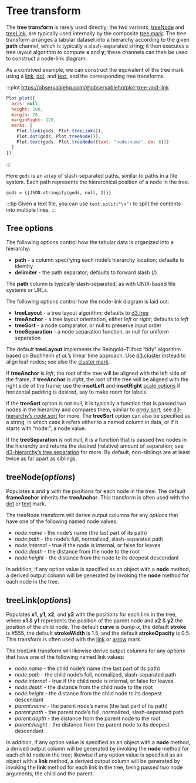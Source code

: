 <script setup>

import * as Plot from "@observablehq/plot";
import * as d3 from "d3";

const gods = [
  "Chaos/Gaia/Mountains",
  "Chaos/Gaia/Pontus",
  "Chaos/Gaia/Uranus",
  "Chaos/Eros",
  "Chaos/Erebus",
  "Chaos/Tartarus"
];

const energy = `/Total
/Total/Fossil Fuels
/Total/Fossil Fuels/Coal
/Total/Fossil Fuels/Natural Gas
/Total/Fossil Fuels/Crude Oil
/Total/Nuclear
/Total/Renewable
/Total/Renewable/Biomass
/Total/Renewable/Geothermal
/Total/Renewable/Hydroelectric
/Total/Renewable/Solar
/Total/Renewable/Wind`;

function indent() {
  return (root) => {
    root.eachBefore((node, i) => {
      node.y = node.depth;
      node.x = i;
    });
  };
}

</script>

# Tree transform

The **tree transform** is rarely used directly; the two variants, [treeNode](#treenode-options) and [treeLink](#treelink-options), are typically used internally by the composite [tree mark](../marks/tree.md). The tree transform arranges a tabular dataset into a hierarchy according to the given **path** channel, which is typically a slash-separated string; it then executes a tree layout algorithm to compute **x** and **y**; these channels can then be used to construct a node-link diagram.

As a contrived example, we can construct the equivalent of the tree mark using a [link](../marks/link.md), [dot](../marks/dot.md), and [text](../marks/text.md), and the corresponding tree transforms.

:::plot https://observablehq.com/@observablehq/plot-tree-and-link
```js
Plot.plot({
  axis: null,
  height: 100,
  margin: 20,
  marginRight: 120,
  marks: [
    Plot.link(gods, Plot.treeLink()),
    Plot.dot(gods, Plot.treeNode()),
    Plot.text(gods, Plot.treeNode({text: "node:name", dx: 6}))
  ]
})
```
:::

Here `gods` is an array of slash-separated paths, similar to paths in a file system. Each path represents the hierarchical position of a node in the tree.

```js-vue
gods = {{JSON.stringify(gods, null, 2)}}
```

:::tip
Given a text file, you can use `text.split("\n")` to split the contents into multiple lines.
:::

## Tree options

The following options control how the tabular data is organized into a hierarchy:

* **path** - a column specifying each node’s hierarchy location; defaults to identity
* **delimiter** - the path separator; defaults to forward slash (/)

The **path** column is typically slash-separated, as with UNIX-based file systems or URLs.

The following options control how the node-link diagram is laid out:

* **treeLayout** - a tree layout algorithm; defaults to [d3.tree](https://github.com/d3/d3-hierarchy/blob/main/README.md#tree)
* **treeAnchor** - a tree layout orientation, either *left* or *right*; defaults to *left*
* **treeSort** - a node comparator, or null to preserve input order
* **treeSeparation** - a node separation function, or null for uniform separation

The default **treeLayout** implements the Reingold–Tilford “tidy” algorithm based on Buchheim _et al._’s linear time approach. Use [d3.cluster](https://github.com/d3/d3-hierarchy/blob/main/README.md#cluster) instead to align leaf nodes; see also the [cluster mark](../marks/tree.md#cluster-data-options).

If **treeAnchor** is *left*, the root of the tree will be aligned with the left side of the frame; if **treeAnchor** is *right*, the root of the tree will be aligned with the right side of the frame; use the **insetLeft** and **insetRight** [scale options](../features/scales.md) if horizontal padding is desired, say to make room for labels.

If the **treeSort** option is not null, it is typically a function that is passed two nodes in the hierarchy and compares them, similar to [_array_.sort](https://developer.mozilla.org/en-US/docs/Web/JavaScript/Reference/Global_Objects/Array/sort); see [d3-hierarchy’s _node_.sort](https://github.com/d3/d3-hierarchy/blob/main/README.md#node_sort) for more. The **treeSort** option can also be specified as a string, in which case it refers either to a named column in data, or if it starts with “node:”, a node value.

If the **treeSeparation** is not null, it is a function that is passed two nodes in the hierarchy and returns the desired (relative) amount of separation; see [d3-hierarchy’s _tree_.separation](https://github.com/d3/d3-hierarchy/blob/main/README.md#tree_separation) for more. By default, non-siblings are at least twice as far apart as siblings.

## treeNode(*options*)

Populates **x** and **y** with the positions for each node in the tree. The default **frameAnchor** inherits the **treeAnchor**. This transform is often used with the [dot](../marks/dot.md) or [text](../marks/text.md) mark.

The treeNode transform will derive output columns for any *options* that have one of the following named node values:

* *node:name* - the node’s name (the last part of its path)
* *node:path* - the node’s full, normalized, slash-separated path
* *node:internal* - true if the node is internal, or false for leaves
* *node:depth* - the distance from the node to the root
* *node:height* - the distance from the node to its deepest descendant

In addition, if any option value is specified as an object with a **node** method, a derived output column will be generated by invoking the **node** method for each node in the tree.

## treeLink(*options*)

Populates **x1**, **y1**, **x2**, and **y2** with the positions for each link in the tree, where **x1** & **y1** represents the position of the parent node and **x2** & **y2** the position of the child node. The default **curve** is *bump-x*, the default **stroke** is #555, the default **strokeWidth** is 1.5, and the default **strokeOpacity** is 0.5. This transform is often used with the [link](../marks/link.md) or [arrow](../marks/arrow.md) mark.

The treeLink transform will likewise derive output columns for any *options* that have one of the following named link values:

* *node:name* - the child node’s name (the last part of its path)
* *node:path* - the child node’s full, normalized, slash-separated path
* *node:internal* - true if the child node is internal, or false for leaves
* *node:depth* - the distance from the child node to the root
* *node:height* - the distance from the child node to its deepest descendant
* *parent:name* - the parent node’s name (the last part of its path)
* *parent:path* - the parent node’s full, normalized, slash-separated path
* *parent:depth* - the distance from the parent node to the root
* *parent:height* - the distance from the parent node to its deepest descendant

In addition, if any option value is specified as an object with a **node** method, a derived output column will be generated by invoking the **node** method for each child node in the tree; likewise if any option value is specified as an object with a **link** method, a derived output column will be generated by invoking the **link** method for each link in the tree, being passed two node arguments, the child and the parent.
